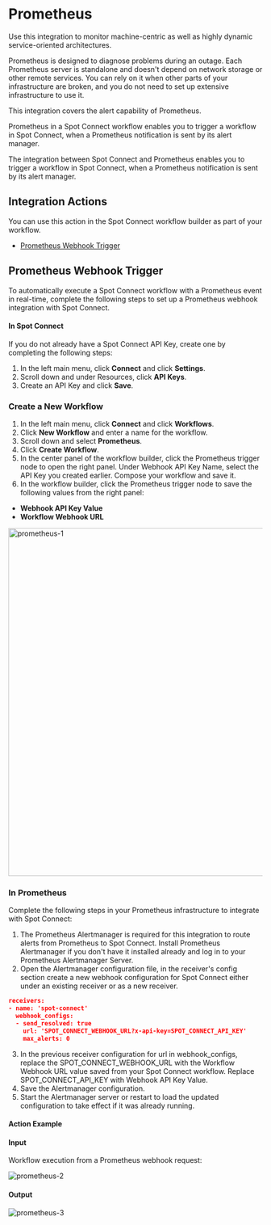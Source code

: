 # Prometheus

Use this integration to monitor machine-centric as well as highly dynamic service-oriented architectures. 

Prometheus is designed to diagnose problems during an outage. Each Prometheus server is standalone and doesn't depend on network storage or other remote services. You can rely on it when other parts of your infrastructure are broken, and you do not need to set up extensive infrastructure to use it. 

This integration covers the alert capability of Prometheus. 

Prometheus in a Spot Connect workflow enables you to trigger a workflow in Spot Connect, when a Prometheus notification is sent by its alert manager.  

The integration between Spot Connect and Prometheus enables you to trigger a workflow in Spot Connect, when a Prometheus notification is sent by its alert manager. 

## Integration Actions 

You can use this action in the Spot Connect workflow builder as part of your workflow. 

* [Prometheus Webhook Trigger](spot-connect/integrations/prometheus?id=prometheus-webhook-trigger) 

## Prometheus Webhook Trigger 

To automatically execute a Spot Connect workflow with a Prometheus event in real-time, complete the following steps to set up a Prometheus webhook integration with Spot Connect. 

#### In Spot Connect 

If you do not already have a Spot Connect API Key, create one by completing the following steps: 

1. In the left main menu, click **Connect** and click **Settings**. 
2. Scroll down and under Resources, click **API Keys**. 
3. Create an API Key and click **Save**. 

### Create a New Workflow 

1. In the left main menu, click **Connect** and click **Workflows**. 
2. Click **New Workflow** and enter a name for the workflow. 
3. Scroll down and select **Prometheus**. 
4. Click **Create Workflow**. 
5. In the center panel of the workflow builder, click the Prometheus trigger node to open the right panel. Under Webhook API Key Name, select the API Key you created earlier. Compose your workflow and save it. 
6. In the workflow builder, click the Prometheus trigger node to save the following values from the right panel: 

* **Webhook API Key Value** 
* **Workflow Webhook URL** 

<img width="689" alt="prometheus-1" src="https://github.com/spotinst/help/assets/106514736/96c9e613-fc53-4004-a269-9b703b7aa2a1">

### In Prometheus 

Complete the following steps in your Prometheus infrastructure to integrate with Spot Connect: 

1. The Prometheus Alertmanager is required for this integration to route alerts from Prometheus to Spot Connect. Install Prometheus Alertmanager if you don't have it installed already and log in to your Prometheus Alertmanager Server. 
2. Open the Alertmanager configuration file, in the receiver's config section create a new webhook configuration for Spot Connect either under an existing receiver or as a new receiver. 

```json
receivers: 
- name: 'spot-connect' 
  webhook_configs: 
  - send_resolved: true 
    url: 'SPOT_CONNECT_WEBHOOK_URL?x-api-key=SPOT_CONNECT_API_KEY' 
    max_alerts: 0 
```

3. In the previous receiver configuration for url in webhook_configs, replace the SPOT_CONNECT_WEBHOOK_URL with the Workflow Webhook URL value saved from your Spot Connect workflow. Replace SPOT_CONNECT_API_KEY with Webhook API Key Value. 
4. Save the Alertmanager configuration. 
5. Start the Alertmanager server or restart to load the updated configuration to take effect if it was already running. 

#### Action Example 

#### Input 

Workflow execution from a Prometheus webhook request: 

![prometheus-2](https://github.com/spotinst/help/assets/106514736/9a8c438a-559e-487d-91c6-943d1b986bad)

#### Output 

![prometheus-3](https://github.com/spotinst/help/assets/106514736/302eb6f6-7d57-41a0-9a66-152d19e78063)
